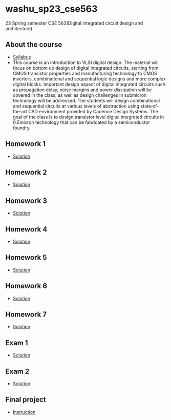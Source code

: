 # washu_sp23_cse563
23 Spring semester CSE 563(Digital integrated circuit design and architecture)

## About the course
+ [Syllabus](https://github.com/kbckbc/washu_sp23_cse543/blob/main/presentation/Course-info.pdf)
+ This course is an introduction to VLSI digital design. The material will focus on bottom up design of digital integrated circuits, starting from CMOS transistor properties and manufacturing technology to CMOS inverters,  combinational and sequential logic designs and more complex digital blocks. Important design aspect of digital integrated circuits such as propagation delay, noise margins and power dissipation will be covered in the class, as well as design challenges in submicron technology will be addressed. The students will design combinational and sequential circuits at various levels of abstraction using state‐of‐the‐art CAD environment provided by Cadence Design Systems. The goal of the class is to design transistor level digital integrated circuits in 0.5micron technology that can be fabricated by a semiconductor foundry.

## Homework 1
+ [Solution](https://github.com/kbckbc/washu_sp23_cse563/blob/main/homework1/homework1_bcgwak_2nd.pdf)

## Homework 2
+ [Solution](https://github.com/kbckbc/washu_sp23_cse563/blob/main/homework2/homework2_bcgwak.pdf)

## Homework 3
+ [Solution](https://github.com/kbckbc/washu_sp23_cse563/blob/main/homework2/homework2_bcgwak.pdf)

## Homework 4
+ [Solution](https://github.com/kbckbc/washu_sp23_cse563/blob/main/homework2/homework2_bcgwak.pdf)

## Homework 5
+ [Solution](https://github.com/kbckbc/washu_sp23_cse563/blob/main/homework2/homework2_bcgwak.pdf)

## Homework 6
+ [Solution](https://github.com/kbckbc/washu_sp23_cse563/blob/main/homework2/homework2_bcgwak.pdf)

## Homework 7
+ [Solution](https://github.com/kbckbc/washu_sp23_cse563/blob/main/homework2/homework2_bcgwak.pdf)

## Exam 1
+ [Solution](https://github.com/kbckbc/washu_sp23_cse563/blob/main/homework2/homework2_bcgwak.pdf)

## Exam 2
+ [Solution](https://github.com/kbckbc/washu_sp23_cse563/blob/main/homework2/homework2_bcgwak.pdf)

## Final project 
+ [Instruction](https://github.com/kbckbc/washu_sp23_cse563/blob/main/project/Project.pdf)


